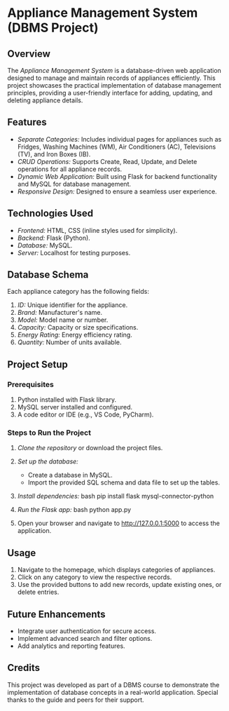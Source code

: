 # Appliance Management System (DBMS Project)

## Overview
The *Appliance Management System* is a database-driven web application designed to manage and maintain records of appliances efficiently. This project showcases the practical implementation of database management principles, providing a user-friendly interface for adding, updating, and deleting appliance details.

## Features
- *Separate Categories:* Includes individual pages for appliances such as Fridges, Washing Machines (WM), Air Conditioners (AC), Televisions (TV), and Iron Boxes (IB).
- *CRUD Operations:* Supports Create, Read, Update, and Delete operations for all appliance records.
- *Dynamic Web Application:* Built using Flask for backend functionality and MySQL for database management.
- *Responsive Design:* Designed to ensure a seamless user experience.

## Technologies Used
- *Frontend:* HTML, CSS (inline styles used for simplicity).
- *Backend:* Flask (Python).
- *Database:* MySQL.
- *Server:* Localhost for testing purposes.

## Database Schema
Each appliance category has the following fields:
1. *ID:* Unique identifier for the appliance.
2. *Brand:* Manufacturer's name.
3. *Model:* Model name or number.
4. *Capacity:* Capacity or size specifications.
5. *Energy Rating:* Energy efficiency rating.
6. *Quantity:* Number of units available.

## Project Setup
### Prerequisites
1. Python installed with Flask library.
2. MySQL server installed and configured.
3. A code editor or IDE (e.g., VS Code, PyCharm).

### Steps to Run the Project
1. *Clone the repository* or download the project files.
2. *Set up the database:*
   - Create a database in MySQL.
   - Import the provided SQL schema and data file to set up the tables.
3. *Install dependencies:*
   bash
   pip install flask mysql-connector-python
   
4. *Run the Flask app:*
   bash
   python app.py
   
5. Open your browser and navigate to http://127.0.0.1:5000 to access the application.

## Usage
1. Navigate to the homepage, which displays categories of appliances.
2. Click on any category to view the respective records.
3. Use the provided buttons to add new records, update existing ones, or delete entries.

## Future Enhancements
- Integrate user authentication for secure access.
- Implement advanced search and filter options.
- Add analytics and reporting features.

## Credits
This project was developed as part of a DBMS course to demonstrate the implementation of database concepts in a real-world application. Special thanks to the guide and peers for their support.
